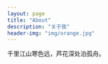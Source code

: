 ```yaml
---
layout: page
title: "About"
description: "关于我" 
header-img: "img/orange.jpg"
---
```


千里江山寒色远，芦花深处泊孤舟。
